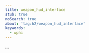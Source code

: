 ```yaml
---
title: weapon_hud_interface
stub: true
noSearch: true
about: 'tag:h2/weapon_hud_interface'
keywords:
  - wphi
---
```

...
